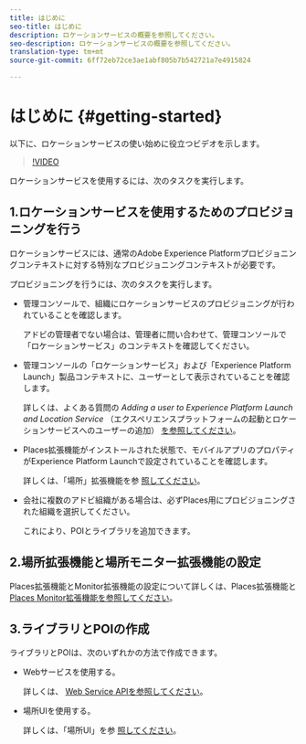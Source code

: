 ```yaml
---
title: はじめに
seo-title: はじめに
description: ロケーションサービスの概要を参照してください。
seo-description: ロケーションサービスの概要を参照してください。
translation-type: tm+mt
source-git-commit: 6ff72eb72ce3ae1abf805b7b542721a7e4915824

---
```



# はじめに {#getting-started}

以下に、ロケーションサービスの使い始めに役立つビデオを示します。

>[!VIDEO](https://www.youtube.com/watch?v=aV6i_ayxWCw)

ロケーションサービスを使用するには、次のタスクを実行します。

## 1.ロケーションサービスを使用するためのプロビジョニングを行う

ロケーションサービスには、通常のAdobe Experience Platformプロビジョニングコンテキストに対する特別なプロビジョニングコンテキストが必要です。

プロビジョニングを行うには、次のタスクを実行します。

* 管理コンソールで、組織にロケーションサービスのプロビジョニングが行われていることを確認します。

   アドビの管理者でない場合は、管理者に問い合わせて、管理コンソールで「ロケーションサービス」のコンテキストを確認してください。

* 管理コンソールの「ロケーションサービス」および「Experience Platform Launch」製品コンテキストに、ユーザーとして表示されていることを確認します。

   詳しくは、よくある質問の *Adding a user to Experience Platform Launch and Location Service* （エクスペリエンスプラットフォームの起動とロケーションサービスへのユーザーの追加） [を参照してください](/help/places-faqs.md)。

* Places拡張機能がインストールされた状態で、モバイルアプリのプロパティがExperience Platform Launchで設定されていることを確認します。

   詳しくは、「場所」拡張機能を参 [照してください](/help/places-ext-aep-sdks/places-extension/places-extension.md)。

* 会社に複数のアドビ組織がある場合は、必ずPlaces用にプロビジョニングされた組織を選択してください。

   これにより、POIとライブラリを追加できます。

## 2.場所拡張機能と場所モニター拡張機能の設定

Places拡張機能とMonitor拡張機能の設定について詳しくは、Places拡張機能と [Places Monitor拡張機能を参照](/help/places-ext-aep-sdks/places-extension/places-extension.md)[してください](/help/places-ext-aep-sdks/places-monitor-extension/places-monitor-extension.md)。

## 3.ライブラリとPOIの作成

ライブラリとPOIは、次のいずれかの方法で作成できます。

* Webサービスを使用する。

   詳しくは、 [Web Service APIを参照してください](/help/web-service-api/places-web-services.md)。

* 場所UIを使用する。

   詳しくは、「場所UI」を参 [照してください](/help/poi-mgmt-ui/places-services-overview.md)。